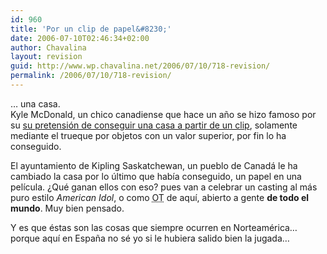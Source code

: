 ```yaml
---
id: 960
title: 'Por un clip de papel&#8230;'
date: 2006-07-10T02:46:34+02:00
author: Chavalina
layout: revision
guid: http://www.wp.chavalina.net/2006/07/10/718-revision/
permalink: /2006/07/10/718-revision/
---
```

&#8230; una casa.  
Kyle McDonald, un chico canadiense que hace un a&ntilde;o se hizo famoso por su <a href="http://oneredpaperclip.blogspot.com/" target="_blank">su pretensi&oacute;n de conseguir una casa a partir de un clip</a>, solamente mediante el trueque por objetos con un valor superior, por fin lo ha conseguido. 

El ayuntamiento de Kipling Saskatchewan, un pueblo de Canad&aacute; le ha cambiado la casa por lo &uacute;ltimo que hab&iacute;a conseguido, un papel en una pel&iacute;cula. &iquest;Qu&eacute; ganan ellos con eso? pues van a celebrar un casting al m&aacute;s puro estilo <em lang="en">American Idol</em>, o como <acronym title="Operaci&oacute;n Tru&ntilde;o, digo, Triunfo">OT</acronym> de aqu&iacute;, abierto a gente **de todo el mundo**. Muy bien pensado.

Y es que &eacute;stas son las cosas que siempre ocurren en Norteam&eacute;rica&#8230; porque aqu&iacute; en Espa&ntilde;a no s&eacute; yo si le hubiera salido bien la jugada&#8230;